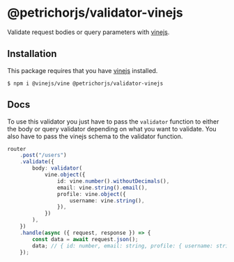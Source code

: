 # @petrichorjs/validator-vinejs

Validate request bodies or query parameters with [vinejs](https://vinejs.dev/docs/introduction).

## Installation

This package requires that you have [vinejs](https://vinejs.dev/docs/introduction) installed.

```shell
$ npm i @vinejs/vine @petrichorjs/validator-vinejs
```

## Docs

To use this validator you just have to pass the `validator` function to either the body or query validator depending on what you want to validate. You also have to pass the vinejs schema to the validator function.

```ts
router
    .post("/users")
    .validate({
        body: validator(
            vine.object({
                id: vine.number().withoutDecimals(),
                email: vine.string().email(),
                profile: vine.object({
                    username: vine.string(),
                }),
            })
        ),
    })
    .handle(async ({ request, response }) => {
        const data = await request.json();
        data; // { id: number, email: string, profile: { username: string }}
    });
```

